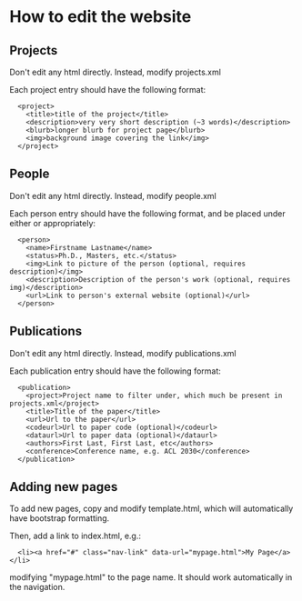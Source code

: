 # How to edit the website

## Projects

Don't edit any html directly. Instead, modify projects.xml

Each project entry should have the following format:
```
  <project>
    <title>title of the project</title>
    <description>very very short description (~3 words)</description>
    <blurb>longer blurb for project page</blurb>
    <img>background image covering the link</img>
  </project>
```

## People

Don't edit any html directly. Instead, modify people.xml

Each person entry should have the following format, and be placed under either <current> or <past> appropriately:
```
  <person>
    <name>Firstname Lastname</name>
    <status>Ph.D., Masters, etc.</status>
    <img>Link to picture of the person (optional, requires description)</img>
    <description>Description of the person's work (optional, requires img)</description>
    <url>Link to person's external website (optional)</url>
  </person>
```

## Publications

Don't edit any html directly. Instead, modify publications.xml

Each publication entry should have the following format:
```
  <publication>
    <project>Project name to filter under, which much be present in projects.xml</project>
    <title>Title of the paper</title>
    <url>Url to the paper</url>
    <codeurl>Url to paper code (optional)</codeurl>
    <dataurl>Url to paper data (optional)</dataurl>
    <authors>First Last, First Last, etc</authors>
    <conference>Conference name, e.g. ACL 2030</conference>
  </publication>
```
  
## Adding new pages
To add new pages, copy and modify template.html, which will automatically have bootstrap formatting. 

Then, add a link to index.html, e.g.:
```
  <li><a href="#" class="nav-link" data-url="mypage.html">My Page</a></li>
```
modifying "mypage.html" to the page name. It should work automatically in the navigation.

